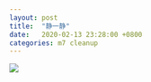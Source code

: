 ```yaml
---
layout: post
title:  "静一静"
date:   2020-02-13 23:28:00 +0800
categories: m7 cleanup
---
```


![](https://cxiang.oss-cn-hangzhou.aliyuncs.com/photo/682936bcf9aa4251.jpg)
